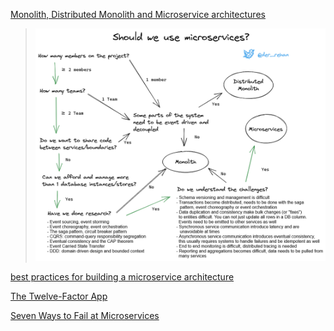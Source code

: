 [Monolith, Distributed Monolith and Microservice architectures](https://twitter.com/der_rehan/status/1450044694013022209?ref_src=twsrc%5Etfw%7Ctwcamp%5Etweetembed%7Ctwterm%5E1450044694013022209%7Ctwgr%5E%7Ctwcon%5Es1_&ref_url=https%3A%2F%2Fwww.rehanvdm.com%2Fblog%2Ffrom-monolith-to-resilient-microservices)

> ![](img/mdm.png) 

[best practices for building a microservice architecture](https://www.vinaysahni.com/best-practices-for-building-a-microservice-architecture)

[The Twelve-Factor App](https://12factor.net/)

[Seven Ways to Fail at Microservices](https://www.infoq.com/articles/microservices-seven-fail/)
